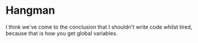 # Hangman

I think we've come to the conclusion that I shouldn't write code whilst tired, because that is how you get global variables.